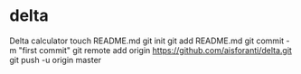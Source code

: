 delta
=====

Delta calculator
touch README.md
git init
git add README.md
git commit -m "first commit"
git remote add origin https://github.com/aisforanti/delta.git
git push -u origin master
